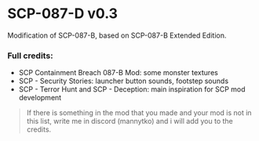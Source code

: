 # SCP-087-D v0.3

Modification of SCP-087-B, based on SCP-087-B Extended Edition.

### Full credits:
* SCP Containment Breach 087-B Mod: some monster textures
* SCP - Security Stories: launcher button sounds, footstep sounds
* SCP - Terror Hunt and SCP - Deception: main inspiration for SCP mod development


> If there is something in the mod that you made and your mod is not in this list, write me in discord (mannytko) and i will add you to the credits.
